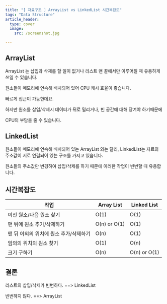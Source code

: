 ```yaml
---
title: "[ 자료구조 ] ArrayList vs LinkedList 시간복잡도"
tags: "Data Structure"
article_header:
  type: cover
  image:
    src: /screenshot.jpg

---
```






## ArrayList

ArrayList 는 삽입과 삭제를 할 일이 없거나 리스트 맨 끝에서만 이루어질 때 유용하게 쓰일 수 있습니다.

원소들이 메모리에 연속해 배치되어 있어 CPU 캐시 효율이 좋습니다.

빠르게 접근이 가능한데요.



하지만 원소를 삽입/삭제시 데이터가 뒤로 밀리거나, 빈 공간애 대해 당겨야 하기때문에

CPU의 부담을 줄 수 있습니다.





## LinkedList


원소들이 메모리에 연속해 배치되어 있는 ArrayList 와는 달리, LinkedList는 자료의 주소값이 서로 연결되어 있는 구조를 가지고 있습니다.

원소들의 주소값만 변경하여 삽입/삭제를 하기 때문에 이러한 작업이 빈번할 때 유용합니다.







## 시간복잡도

| 작업                                   | Array List   | Linked List  |
| -------------------------------------- | ------------ | ------------ |
| 이전 원소/다음 원소 찾기               | O(1)         | O(1)         |
| 맨 뒤에 원소 추가/삭제하기             | O(n) or O(1) | O(1)         |
| 맨 뒤 이외의 위치에 원소 추가/삭제하기 | O(n)         | O(1)         |
| 임의의 위치의 원소 찾기                | O(1)         | O(n)         |
| 크기 구하기                            | O(n)         | O(n) or O(1) |






## 결론


리스트의 삽입/삭제가 빈번하다. 		==>		LinkedList

빈번하지 않다.									  ==>		ArrayList



